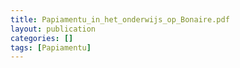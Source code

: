 ```yaml
---
title: Papiamentu_in_het_onderwijs_op_Bonaire.pdf
layout: publication
categories: []
tags: [Papiamentu]
---
```

